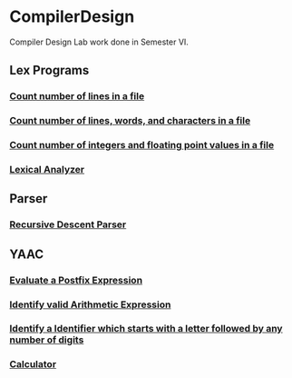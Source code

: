 # CompilerDesign
Compiler Design Lab work done in Semester VI.

## Lex Programs

### [Count number of lines in a file](https://github.com/MBadriNarayanan/CompilerDesign/tree/main/LexPrograms/Lines)

### [Count number of lines, words, and characters in a file](https://github.com/MBadriNarayanan/CompilerDesign/tree/main/LexPrograms/Count)

### [Count number of integers and floating point values in a file](https://github.com/MBadriNarayanan/CompilerDesign/tree/main/LexPrograms/Numbers)

### [Lexical Analyzer](https://github.com/MBadriNarayanan/CompilerDesign/tree/main/LexPrograms/Analyzer)

## Parser

### [Recursive Descent Parser](https://github.com/MBadriNarayanan/CompilerDesign/tree/main/Parser)

## YAAC

### [Evaluate a Postfix Expression](https://github.com/MBadriNarayanan/CompilerDesign/tree/main/YAAC/Postfix)

### [Identify valid Arithmetic Expression](https://github.com/MBadriNarayanan/CompilerDesign/tree/main/YAAC/Arithmetic)

### [Identify a Identifier which starts with a letter followed by any number of digits](https://github.com/MBadriNarayanan/CompilerDesign/tree/main/YAAC/Identifier)

### [Calculator](https://github.com/MBadriNarayanan/CompilerDesign/tree/main/YAAC/Calculator)
